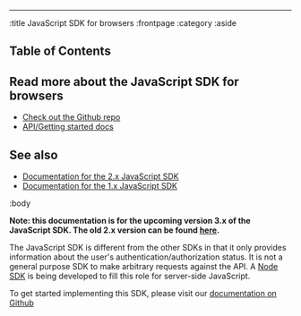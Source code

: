 --------------------------------------------------------------------------------
:title JavaScript SDK for browsers
:frontpage
:category
:aside

## Table of Contents

<spid-toc></spid-toc>

## Read more about the JavaScript SDK for browsers

- [Check out the Github repo](https://github.schibsted.io/spt-identity/spid-sdk-browser)
- [API/Getting started docs](https://pages.github.schibsted.io/spt-identity/spid-sdk-browser)

## See also
- [Documentation for the 2.x JavaScript SDK](/sdks/javascript-2x/)
- [Documentation for the 1.x JavaScript SDK](/sdks/javascript-1x/)

:body

**Note: this documentation is for the upcoming version 3.x of the JavaScript SDK. The old 2.x
version can be found [here](/sdks/javascript-2x/).**

The JavaScript SDK is different from the other SDKs in that it only provides information about the
user's authentication/authorization status. It is not a general purpose SDK to make arbitrary
requests against the API. A [Node SDK](https://github.schibsted.io/spt-identity/spid-sdk-node) is
being developed to fill this role for server-side JavaScript.

To get started implementing this SDK, please visit our [documentation on
Github](https://pages.github.schibsted.io/spt-identity/spid-sdk-browser)
